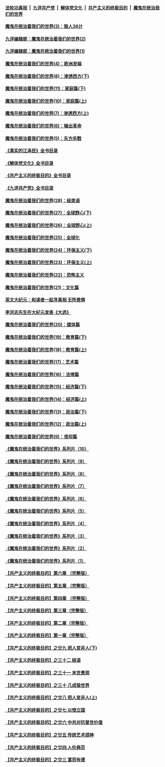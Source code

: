 ####  [法轮功真相](../../../../basic/blob/master/README.md?t=09281531) &nbsp;|&nbsp; [九评共产党](../../../../9ping.md/blob/master/README.md?t=09281531) &nbsp;|&nbsp; [解体党文化](../../../../jtdwh.md/blob/master/README.md?t=09281531)  &nbsp;|&nbsp; [共产主义的终极目的](../../../../gczydzjmd.md/blob/master/README.md?t=09281531) &nbsp;|&nbsp; [魔鬼在统治我们的世界](../../../../mgztzwmdsj.md/blob/master/README.md?t=09281531) 

#### [魔鬼在统治着我们的世界(3)：毁人36计](../pages/nsc422/n10411583.md?t=09281531) 

#### [九评编辑部：魔鬼在统治着我们的世界(2)](../pages/nsc422/n10410036.md?t=09281531) 

#### [九评编辑部：魔鬼在统治着我们的世界(1)](../pages/nsc422/n10406825.md?t=09281531) 

#### [魔鬼在统治着我们的世界(4)：欧洲发端](../pages/nsc422/n10414890.md?t=09281531) 

#### [魔鬼在统治着我们的世界(8)：渗透西方(下)](../pages/nsc422/n10429603.md?t=09281531) 

#### [魔鬼在统治着我们的世界(11)：家庭篇(下)](../pages/nsc422/n10440961.md?t=09281531) 

#### [魔鬼在统治着我们的世界(10)：家庭篇(上)](../pages/nsc422/n10435448.md?t=09281531) 

#### [魔鬼在统治着我们的世界(7)：渗透西方(上)](../pages/nsc422/n10426013.md?t=09281531) 

#### [魔鬼在统治着我们的世界(6)：输出革命](../pages/nsc422/n10421536.md?t=09281531) 

#### [魔鬼在统治着我们的世界(5)：东方杀戮](../pages/nsc422/n10417707.md?t=09281531) 

#### [《真实的江泽民》全书目录](../pages/nsc422/n13721399.md?t=09281531) 

#### [《解体党文化》全书目录](../pages/nsc422/n13721157.md?t=09281531) 

#### [《共产主义的终极目的》全书目录](../pages/nsc422/n13721048.md?t=09281531) 

#### [《九评共产党》全书目录](../pages/nsc422/n13708085.md?t=09281531) 

#### [魔鬼在统治着我们的世界(28)：结束语](../pages/nsc422/n10936246.md?t=09281531) 

#### [魔鬼在统治着我们的世界(27)：全球野心(下)](../pages/nsc422/n10928319.md?t=09281531) 

#### [魔鬼在统治着我们的世界(26)：全球野心(上)](../pages/nsc422/n10900318.md?t=09281531) 

#### [魔鬼在统治着我们的世界(25)：全球化](../pages/nsc422/n10788205.md?t=09281531) 

#### [魔鬼在统治着我们的世界(24)：环保主义(下)](../pages/nsc422/n10695307.md?t=09281531) 

#### [魔鬼在统治着我们的世界(23)：环保主义(上)](../pages/nsc422/n10688613.md?t=09281531) 

#### [魔鬼在统治着我们的世界(22)：恐怖主义](../pages/nsc422/n10614727.md?t=09281531) 

#### [魔鬼在统治着我们的世界(21)：文化篇](../pages/nsc422/n10597706.md?t=09281531) 

#### [英文大纪元：和读者一起寻真相 无所畏惧](../pages/nsc422/n12542027.md?t=09281531) 

#### [李洪志先生在大纪元发表《大选》](../pages/nsc422/n12534746.md?t=09281531) 

#### [魔鬼在统治着我们的世界(20)：媒体篇](../pages/nsc422/n10586579.md?t=09281531) 

#### [魔鬼在统治着我们的世界(19)：教育篇(下)](../pages/nsc422/n10564808.md?t=09281531) 

#### [魔鬼在统治着我们的世界(18)：教育篇(上)](../pages/nsc422/n10526970.md?t=09281531) 

#### [魔鬼在统治着我们的世界(17)：艺术篇](../pages/nsc422/n10499093.md?t=09281531) 

#### [魔鬼在统治着我们的世界(16)：法律篇](../pages/nsc422/n10485969.md?t=09281531) 

#### [魔鬼在统治着我们的世界(15)：经济篇(下)](../pages/nsc422/n10469975.md?t=09281531) 

#### [魔鬼在统治着我们的世界(14)：经济篇(上)](../pages/nsc422/n10457370.md?t=09281531) 

#### [魔鬼在统治着我们的世界(13)：政治篇(下)](../pages/nsc422/n10448270.md?t=09281531) 

#### [魔鬼在统治着我们的世界(12)：政治篇(上)](../pages/nsc422/n10444576.md?t=09281531) 

#### [魔鬼在统治着我们的世界(9)：信仰篇](../pages/nsc422/n10432159.md?t=09281531) 

#### [《魔鬼在统治着我们的世界》系列片（10）](../pages/nsc422/n12292670.md?t=09281531) 

#### [《魔鬼在统治着我们的世界》系列片（9）](../pages/nsc422/n12290859.md?t=09281531) 

#### [《魔鬼在统治着我们的世界》系列片（8）](../pages/nsc422/n12287445.md?t=09281531) 

#### [《魔鬼在统治着我们的世界》系列片（7）](../pages/nsc422/n12283425.md?t=09281531) 

#### [《魔鬼在统治着我们的世界》系列片（6）](../pages/nsc422/n12282314.md?t=09281531) 

#### [《魔鬼在统治着我们的世界》系列片（5）](../pages/nsc422/n12281419.md?t=09281531) 

#### [《魔鬼在统治着我们的世界》系列片（4）](../pages/nsc422/n12274024.md?t=09281531) 

#### [《魔鬼在统治着我们的世界》系列片（3）](../pages/nsc422/n12271322.md?t=09281531) 

#### [《魔鬼在统治着我们的世界》系列片（2）](../pages/nsc422/n12269049.md?t=09281531) 

#### [《魔鬼在统治着我们的世界》系列片（1）](../pages/nsc422/n12267575.md?t=09281531) 

#### [【共产主义的终极目的】第六章 （完整版）](../pages/nsc422/n11428913.md?t=09281531) 

#### [【共产主义的终极目的】第五章 （完整版）](../pages/nsc422/n11428912.md?t=09281531) 

#### [【共产主义的终极目的】第四章 （完整版）](../pages/nsc422/n11428907.md?t=09281531) 

#### [【共产主义的终极目的】第三章（完整版）](../pages/nsc422/n11428848.md?t=09281531) 

#### [【共产主义的终极目的】第二章（完整版）](../pages/nsc422/n11428831.md?t=09281531) 

#### [【共产主义的终极目的】第一章（完整版）](../pages/nsc422/n11417651.md?t=09281531) 

#### [【共产主义的终极目的】之廿九 把人变非人(下)](../pages/nsc422/n11344140.md?t=09281531) 

#### [【共产主义的终极目的】之三十二 结语](../pages/nsc422/n11360535.md?t=09281531) 

#### [【共产主义的终极目的】之三十一 末世景观](../pages/nsc422/n11351129.md?t=09281531) 

#### [【共产主义的终极目的】之三十 几成狼世界](../pages/nsc422/n11348280.md?t=09281531) 

#### [【共产主义的终极目的】之廿八 把人变非人(上)](../pages/nsc422/n11340492.md?t=09281531) 

#### [【共产主义的终极目的】之廿七 以恨立国](../pages/nsc422/n11336944.md?t=09281531) 

#### [【共产主义的终极目的】之廿六 中共对抗普世价值](../pages/nsc422/n11324785.md?t=09281531) 

#### [【共产主义的终极目的】之廿五 传统艺术颂神](../pages/nsc422/n11296396.md?t=09281531) 

#### [【共产主义的终极目的】之廿四 人伦典范](../pages/nsc422/n11296397.md?t=09281531) 

#### [【共产主义的终极目的】之廿三 富而有德](../pages/nsc422/n11283598.md?t=09281531) 

